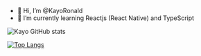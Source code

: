 - 👋 Hi, I’m @KayoRonald
- 🌱 I’m currently learning Reactjs (React Native) and TypeScript


![Kayo GitHub stats](https://github-readme-stats.vercel.app/api?username=KayoRonald&count_private=true&layout=compact&show_icons=true&theme=dracula)

[![Top Langs](https://github-readme-stats.vercel.app/api/top-langs/?username=KayoRonald&layout=compact&show_icons=true&theme=dracula&count_private=true)](https://github.com/anuraghazra/github-readme-stats)

